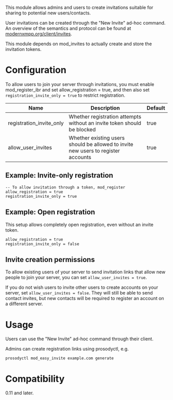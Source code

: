 
This module allows admins and users to create invitations suitable for sharing
to potential new users/contacts.

User invitations can be created through the "New Invite" ad-hoc command. An overview
of the semantics and protocol can be found at [modernxmpp.org/client/invites](https://docs.modernxmpp.org/client/invites/).

This module depends on mod_invites to actually create and store the invitation tokens.

# Configuration

To allow users to join your server through invitations, you must
enable mod_register_ibr and set allow_registration = true, and then
also set `registration_invite_only = true` to restrict registration.

| Name                     | Description                                                                       | Default |
|--------------------------|-----------------------------------------------------------------------------------|---------|
| registration_invite_only | Whether registration attempts without an invite token should be blocked           | true    |
| allow_user_invites       | Whether existing users should be allowed to invite new users to register accounts | true    |

## Example: Invite-only registration
``` {.lua}
-- To allow invitation through a token, mod_register
allow_registration = true
registration_invite_only = true
```

## Example: Open registration

This setup allows completely open registration, even without
an invite token.

``` {.lua}
allow_registration = true
registration_invite_only = false
```

## Invite creation permissions

To allow existing users of your server to send invitation links that
allow new people to join your server, you can set `allow_user_invites = true`.

If you do not wish users to invite other users to create accounts on your
server, set `allow_user_invites = false`. They will still be able to send
contact invites, but new contacts will be required to register an account
on a different server.

# Usage

Users can use the "New Invite" ad-hoc command through their client.

Admins can create registration links using prosodyctl, e.g.

```
prosodyctl mod_easy_invite example.com generate
```

# Compatibility

0.11 and later.
